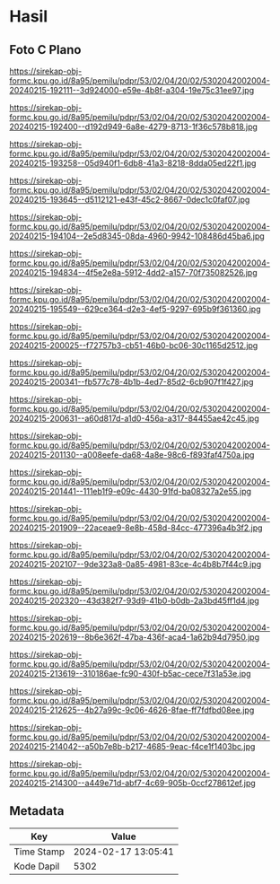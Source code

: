 # Hasil

## Foto C Plano

https://sirekap-obj-formc.kpu.go.id/8a95/pemilu/pdpr/53/02/04/20/02/5302042002004-20240215-192111--3d924000-e59e-4b8f-a304-19e75c31ee97.jpg

https://sirekap-obj-formc.kpu.go.id/8a95/pemilu/pdpr/53/02/04/20/02/5302042002004-20240215-192400--d192d949-6a8e-4279-8713-1f36c578b818.jpg

https://sirekap-obj-formc.kpu.go.id/8a95/pemilu/pdpr/53/02/04/20/02/5302042002004-20240215-193258--05d940f1-6db8-41a3-8218-8dda05ed22f1.jpg

https://sirekap-obj-formc.kpu.go.id/8a95/pemilu/pdpr/53/02/04/20/02/5302042002004-20240215-193645--d5112121-e43f-45c2-8667-0dec1c0faf07.jpg

https://sirekap-obj-formc.kpu.go.id/8a95/pemilu/pdpr/53/02/04/20/02/5302042002004-20240215-194104--2e5d8345-08da-4960-9942-108486d45ba6.jpg

https://sirekap-obj-formc.kpu.go.id/8a95/pemilu/pdpr/53/02/04/20/02/5302042002004-20240215-194834--4f5e2e8a-5912-4dd2-a157-70f735082526.jpg

https://sirekap-obj-formc.kpu.go.id/8a95/pemilu/pdpr/53/02/04/20/02/5302042002004-20240215-195549--629ce364-d2e3-4ef5-9297-695b9f361360.jpg

https://sirekap-obj-formc.kpu.go.id/8a95/pemilu/pdpr/53/02/04/20/02/5302042002004-20240215-200025--f72757b3-cb51-46b0-bc06-30c1165d2512.jpg

https://sirekap-obj-formc.kpu.go.id/8a95/pemilu/pdpr/53/02/04/20/02/5302042002004-20240215-200341--fb577c78-4b1b-4ed7-85d2-6cb907f1f427.jpg

https://sirekap-obj-formc.kpu.go.id/8a95/pemilu/pdpr/53/02/04/20/02/5302042002004-20240215-200631--a60d817d-a1d0-456a-a317-84455ae42c45.jpg

https://sirekap-obj-formc.kpu.go.id/8a95/pemilu/pdpr/53/02/04/20/02/5302042002004-20240215-201130--a008eefe-da68-4a8e-98c6-f893faf4750a.jpg

https://sirekap-obj-formc.kpu.go.id/8a95/pemilu/pdpr/53/02/04/20/02/5302042002004-20240215-201441--111eb1f9-e09c-4430-91fd-ba08327a2e55.jpg

https://sirekap-obj-formc.kpu.go.id/8a95/pemilu/pdpr/53/02/04/20/02/5302042002004-20240215-201909--22aceae9-8e8b-458d-84cc-477396a4b3f2.jpg

https://sirekap-obj-formc.kpu.go.id/8a95/pemilu/pdpr/53/02/04/20/02/5302042002004-20240215-202107--9de323a8-0a85-4981-83ce-4c4b8b7f44c9.jpg

https://sirekap-obj-formc.kpu.go.id/8a95/pemilu/pdpr/53/02/04/20/02/5302042002004-20240215-202320--43d382f7-93d9-41b0-b0db-2a3bd45ff1d4.jpg

https://sirekap-obj-formc.kpu.go.id/8a95/pemilu/pdpr/53/02/04/20/02/5302042002004-20240215-202619--8b6e362f-47ba-436f-aca4-1a62b94d7950.jpg

https://sirekap-obj-formc.kpu.go.id/8a95/pemilu/pdpr/53/02/04/20/02/5302042002004-20240215-213619--310186ae-fc90-430f-b5ac-cece7f31a53e.jpg

https://sirekap-obj-formc.kpu.go.id/8a95/pemilu/pdpr/53/02/04/20/02/5302042002004-20240215-212625--4b27a99c-9c06-4626-8fae-ff7fdfbd08ee.jpg

https://sirekap-obj-formc.kpu.go.id/8a95/pemilu/pdpr/53/02/04/20/02/5302042002004-20240215-214042--a50b7e8b-b217-4685-9eac-f4ce1f1403bc.jpg

https://sirekap-obj-formc.kpu.go.id/8a95/pemilu/pdpr/53/02/04/20/02/5302042002004-20240215-214300--a449e71d-abf7-4c69-905b-0ccf278612ef.jpg


## Metadata

| Key        | Value               |
| ---------- | ------------------- |
| Time Stamp | 2024-02-17 13:05:41 |
| Kode Dapil | 5302                |



